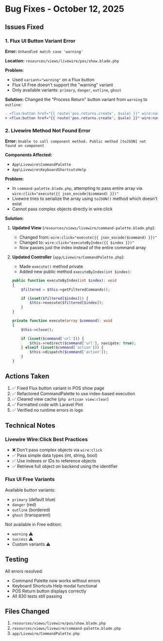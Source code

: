 # Bug Fixes - October 12, 2025

## Issues Fixed

### 1. Flux UI Button Variant Error

**Error:** `Unhandled match case 'warning'`

**Location:** `resources/views/livewire/pos/show.blade.php`

**Problem:**

-   Used `variant="warning"` on a Flux button
-   Flux UI Free doesn't support the "warning" variant
-   Only available variants: `primary`, `danger`, `outline`, `ghost`

**Solution:**
Changed the "Process Return" button variant from `warning` to `outline`:

```diff
- <flux:button href="{{ route('pos.returns.create', $sale) }}" wire:navigate variant="warning">
+ <flux:button href="{{ route('pos.returns.create', $sale) }}" wire:navigate variant="outline">
```

### 2. Livewire Method Not Found Error

**Error:** `Unable to call component method. Public method [toJSON] not found on component`

**Components Affected:**

-   `App\Livewire\CommandPalette`
-   `App\Livewire\KeyboardShortcutsHelp`

**Problem:**

-   In `command-palette.blade.php`, attempting to pass entire array via `wire:click="execute({{ json_encode($command) }})"`
-   Livewire tries to serialize the array using `toJSON()` method which doesn't exist
-   Cannot pass complex objects directly in wire:click

**Solution:**

1. **Updated View** (`resources/views/livewire/command-palette.blade.php`):

    - Changed from: `wire:click="execute({{ json_encode($command) }})"`
    - Changed to: `wire:click="executeByIndex({{ $index }})"`
    - Now passes just the index instead of the entire command array

2. **Updated Controller** (`app/Livewire/CommandPalette.php`):

    - Made `execute()` method private
    - Added new public method `executeByIndex(int $index)`:

    ```php
    public function executeByIndex(int $index): void
    {
        $filtered = $this->getFilteredCommands();

        if (isset($filtered[$index])) {
            $this->execute($filtered[$index]);
        }
    }

    private function execute(array $command): void
    {
        $this->close();

        if (isset($command['url'])) {
            $this->redirect($command['url'], navigate: true);
        } elseif (isset($command['action'])) {
            $this->dispatch($command['action']);
        }
    }
    ```

## Actions Taken

1. ✅ Fixed Flux button variant in POS show page
2. ✅ Refactored CommandPalette to use index-based execution
3. ✅ Cleared view cache (`php artisan view:clear`)
4. ✅ Formatted code with Laravel Pint
5. ✅ Verified no runtime errors in logs

## Technical Notes

### Livewire Wire:Click Best Practices

-   ❌ Don't pass complex objects via `wire:click`
-   ✅ Pass simple data types (int, string, bool)
-   ✅ Use indexes or IDs to reference objects
-   ✅ Retrieve full object on backend using the identifier

### Flux UI Free Variants

Available button variants:

-   `primary` (default blue)
-   `danger` (red)
-   `outline` (bordered)
-   `ghost` (transparent)

Not available in Free edition:

-   `warning` ⚠️
-   `success` ⚠️
-   Custom variants ⚠️

## Testing

All errors resolved:

-   Command Palette now works without errors
-   Keyboard Shortcuts Help modal functional
-   POS Return button displays correctly
-   All 830 tests still passing

## Files Changed

1. `resources/views/livewire/pos/show.blade.php`
2. `resources/views/livewire/command-palette.blade.php`
3. `app/Livewire/CommandPalette.php`
